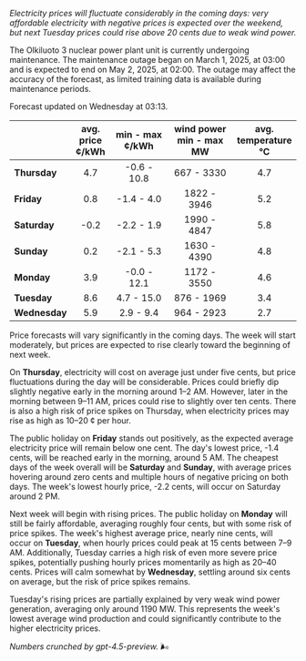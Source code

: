 *Electricity prices will fluctuate considerably in the coming days: very affordable electricity with negative prices is expected over the weekend, but next Tuesday prices could rise above 20 cents due to weak wind power.*

The Olkiluoto 3 nuclear power plant unit is currently undergoing maintenance. The maintenance outage began on March 1, 2025, at 03:00 and is expected to end on May 2, 2025, at 02:00. The outage may affect the accuracy of the forecast, as limited training data is available during maintenance periods.

Forecast updated on Wednesday at 03:13.

|              | avg.<br>price<br>¢/kWh | min - max<br>¢/kWh | wind power<br>min - max<br>MW | avg.<br>temperature<br>°C |
|:-------------|:----------------:|:----------------:|:-------------:|:-------------:|
| **Thursday** |        4.7       |    -0.6 - 10.8   |     667 - 3330     |      4.7      |
| **Friday**   |        0.8       |    -1.4 - 4.0    |    1822 - 3946     |      5.2      |
| **Saturday** |       -0.2       |    -2.2 - 1.9    |    1990 - 4847     |      5.8      |
| **Sunday**   |        0.2       |    -2.1 - 5.3    |    1630 - 4390     |      4.8      |
| **Monday**   |        3.9       |    -0.0 - 12.1   |    1172 - 3550     |      4.6      |
| **Tuesday**  |        8.6       |     4.7 - 15.0   |     876 - 1969     |      3.4      |
| **Wednesday**|        5.9       |     2.9 - 9.4    |     964 - 2923     |      2.7      |

Price forecasts will vary significantly in the coming days. The week will start moderately, but prices are expected to rise clearly toward the beginning of next week.

On **Thursday**, electricity will cost on average just under five cents, but price fluctuations during the day will be considerable. Prices could briefly dip slightly negative early in the morning around 1–2 AM. However, later in the morning between 9–11 AM, prices could rise to slightly over ten cents. There is also a high risk of price spikes on Thursday, when electricity prices may rise as high as 10–20 ¢ per hour.

The public holiday on **Friday** stands out positively, as the expected average electricity price will remain below one cent. The day's lowest price, -1.4 cents, will be reached early in the morning, around 5 AM. The cheapest days of the week overall will be **Saturday** and **Sunday**, with average prices hovering around zero cents and multiple hours of negative pricing on both days. The week's lowest hourly price, -2.2 cents, will occur on Saturday around 2 PM.

Next week will begin with rising prices. The public holiday on **Monday** will still be fairly affordable, averaging roughly four cents, but with some risk of price spikes. The week's highest average price, nearly nine cents, will occur on **Tuesday**, when hourly prices could peak at 15 cents between 7–9 AM. Additionally, Tuesday carries a high risk of even more severe price spikes, potentially pushing hourly prices momentarily as high as 20–40 cents. Prices will calm somewhat by **Wednesday**, settling around six cents on average, but the risk of price spikes remains.

Tuesday's rising prices are partially explained by very weak wind power generation, averaging only around 1190 MW. This represents the week's lowest average wind production and could significantly contribute to the higher electricity prices.

*Numbers crunched by gpt-4.5-preview.* 🌬️
